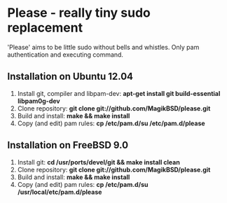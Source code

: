 Please - really tiny sudo replacement
=====================================

'Please' aims to be little sudo without bells and whistles.
Only pam authentication and executing command.


Installation on Ubuntu 12.04
----------------------------
1. Install git, compiler and libpam-dev: __apt-get install git build-essential libpam0g-dev__
2. Clone repository: __git clone git://github.com/MagikBSD/please.git__
3. Build and install: __make && make install__
4. Copy (and edit) pam rules: __cp /etc/pam.d/su /etc/pam.d/please__


Installation on FreeBSD 9.0
---------------------------
1. Install git: __cd /usr/ports/devel/git && make install clean__
2. Clone repository: __git clone git://github.com/MagikBSD/please.git__
3. Build and install: __make && make install__
4. Copy (and edit) pam rules: __cp /etc/pam.d/su /usr/local/etc/pam.d/please__
